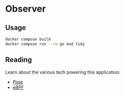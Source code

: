 # Observer

## Usage

```sh
docker compose build
docker compose run --rm go mod tidy
```

## Reading

Learn about the various tech powering this application:

- [Pixie](https://docs.px.dev/about-pixie/what-is-pixie/)
- [eBPF](https://ebpf.io/)
